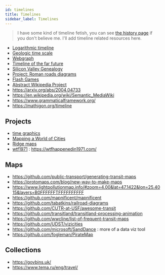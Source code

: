 ```yaml
---
id: timelines
title: Timelines
sidebar_label: Timelines
---
```


> I have some kind of timeline fetish, you can see [the history page](/docs/notes/history) if you don't believe me. I'll add timeline related resources here.

- [Logarithmic timeline](https://en.wikipedia.org/wiki/Logarithmic_timeline)
- [Geologic time scale](https://en.wikipedia.org/wiki/Geologic_time_scale)
- [Webgraph](https://en.wikipedia.org/wiki/Webgraph)
- [Timeline of the far future](https://en.wikipedia.org/wiki/Timeline_of_the_far_future)
- [Silicon Valley Genealogy](https://www.chiphistory.org/698-silicon-valley-genealogy)
- [Project: Roman roads diagrams](https://sashamaps.net/docs/maps/roman-roads-index/)
- [Flash Games](http://www.flashgamehistory.com/)
- [Abstract Wikipedia Project](https://meta.wikimedia.org/wiki/Abstract_Wikipedia/July_2020_announcement)
- https://arxiv.org/abs/2004.04733
- https://en.wikipedia.org/wiki/Semantic_MediaWiki
- https://www.grammaticalframework.org/
- https://mathigon.org/timeline

## Projects

- [time graphics](http://archive.is/nq0H4)
- [Mapping a World of Cities](https://www.leventhalmap.org/projects/mapping-a-world-of-cities/)
- [Ridge maps](https://github.com/ColCarroll/ridge_map)
- [wtf1971](http://archive.is/rYiI3) : https://wtfhappenedin1971.com/


## Maps
- https://github.com/public-transport/generating-transit-maps
- https://protomaps.com/blog/new-way-to-make-maps
- https://www.lightpollutionmap.info/#zoom=4.00&lat=47.1422&lon=25.4015&layers=B0FFFFFFTFFFFFFFFFF
- https://github.com/mapnificent/mapnificent
- https://github.com/tabatkins/railroad-diagrams
- https://github.com/CUTR-at-USF/awesome-transit
- https://github.com/transitland/transitland-processing-animation
- https://github.com/wwcline/list-of-frequent-transit-maps
- https://github.com/UDST/vizicities
- https://github.com/microsoft/SandDance : more of a data viz tool
- https://github.com/fogleman/PirateMap

## Collections
- https://govbins.uk/
- https://www.tema.ru/eng/travel/